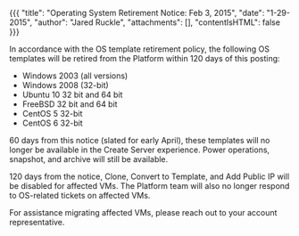 {{{
  "title": "Operating System Retirement Notice: Feb 3, 2015",
  "date": "1-29-2015",
  "author": "Jared Ruckle",
  "attachments": [],
  "contentIsHTML": false
}}}

In accordance with the OS template retirement policy, the following OS templates will be retired from the Platform within 120 days of this posting:

* Windows 2003 (all versions)
* Windows 2008 (32-bit)
* Ubuntu 10 32 bit and 64 bit
* FreeBSD 32 bit and 64 bit
* CentOS 5 32-bit
* CentOS 6 32-bit

60 days from this notice (slated for early April), these templates will no longer be available in the Create Server experience. Power operations, snapshot, and archive will still be available.

120 days from the notice, Clone, Convert to Template, and Add Public IP will be disabled for affected VMs.  The Platform team will also no longer respond to OS-related tickets on affected VMs.

For assistance migrating affected VMs, please reach out to your account representative.
